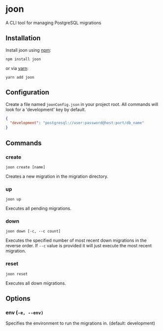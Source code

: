 # joon

A CLI tool for managing PostgreSQL migrations

## Installation

Install joon using [npm](https://www.npmjs.com):

```
npm install joon
```

or via [yarn](https://yarnpkg.com):

```
yarn add joon
```

## Configuration

Create a file named `joonConfig.json` in your project root. All commands will look for a 'development' key by default.

```json
{
  "development": "postgresql://user:password@host:port/db_name"
}
```

## Commands

### create

```
joon create [name]
```

Creates a new migration in the migration directory.

### up

```
joon up
```

Executes all pending migrations.

### down

```
joon down [-c, --c count]
```

Executes the specified number of most recent down migrations in the reverse order. If `--c` value is provided it will just execute the most recent migration.

### reset

```
joon reset
```

Executes all down migrations.

## Options

### env (`-e, --env)`

Specifies the environment to run the migrations in. (default: development)
